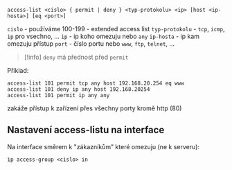 ```
access-list <cislo> { permit | deny } <typ-protokolu> <ip> [host <ip-hosta>] [eq <port>]
```
`cislo` - používáme 100-199 - extended access list
`typ-protokolu` - `tcp`, `icmp`, `ip` pro vsechno, ...
`ip` - ip koho omezuju nebo `any`
`ip-hosta` - ip kam omezuju přístup
`port` - číslo portu nebo `www`, `ftp`, `telnet`, ...

> [!info]
> `deny` má přednost před `permit`

Příklad: 
```
access-list 101 permit tcp any host 192.168.20.254 eq www
access-list 101 deny ip any host 192.168.20254
access-list 101 permit ip any any
```
zakáže přístup k zařízení přes všechny porty kromě http (80)

## Nastavení access-listu na interface
Na interface směrem k "zákazníkům" které omezuju (ne k serveru):
```
ip access-group <cislo> in
```
